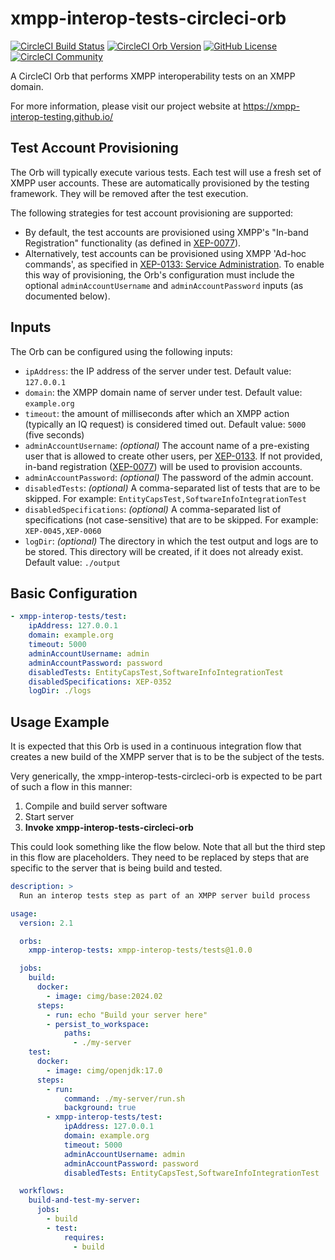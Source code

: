 # xmpp-interop-tests-circleci-orb

[![CircleCI Build Status](https://circleci.com/gh/XMPP-Interop-Testing/xmpp-interop-tests-circleci-orb.svg?style=shield "CircleCI Build Status")](https://circleci.com/gh/XMPP-Interop-Testing/xmpp-interop-tests-circleci-orb) [![CircleCI Orb Version](https://badges.circleci.com/orbs/xmpp-interop-tests/test.svg)](https://circleci.com/developer/orbs/orb/xmpp-interop-test/test) [![GitHub License](https://img.shields.io/badge/license-MIT-lightgrey.svg)](https://raw.githubusercontent.com/XMPP-Interop-Testing/xmpp-interop-tests-circleci-orb/master/LICENSE) [![CircleCI Community](https://img.shields.io/badge/community-CircleCI%20Discuss-343434.svg)](https://discuss.circleci.com/c/ecosystem/orbs)

A CircleCI Orb that performs XMPP interoperability tests on an XMPP domain.

For more information, please visit our project website at https://xmpp-interop-testing.github.io/

## Test Account Provisioning

The Orb will typically execute various tests. Each test will use a fresh set of XMPP user accounts. These are
automatically provisioned by the testing framework. They will be removed after the test execution.

The following strategies for test account provisioning are supported:

- By default, the test accounts are provisioned using XMPP's "In-band Registration" functionality (as defined in
  [XEP-0077](https://xmpp.org/extensions/xep-0077.html)).
- Alternatively, test accounts can be provisioned using XMPP 'Ad-hoc commands', as specified in
  [XEP-0133: Service Administration](https://xmpp.org/extensions/xep-0133.html). To enable this way of provisioning, the
  Orb's configuration must include the optional `adminAccountUsername` and `adminAccountPassword` inputs (as
  documented below).

## Inputs

The Orb can be configured using the following inputs:

- `ipAddress`: the IP address of the server under test. Default value: `127.0.0.1`
- `domain`: the XMPP domain name of server under test. Default value: `example.org`
- `timeout`: the amount of milliseconds after which an XMPP action (typically an IQ request) is considered timed out. Default value: `5000` (five seconds)
- `adminAccountUsername`: _(optional)_ The account name of a pre-existing user that is allowed to create other users, per [XEP-0133](https://xmpp.org/extensions/xep-0133.html). If not provided, in-band registration ([XEP-0077](https://xmpp.org/extensions/xep-0077.html)) will be used to provision accounts.
- `adminAccountPassword`: _(optional)_ The password of the admin account.
- `disabledTests`: _(optional)_ A comma-separated list of tests that are to be skipped. For example: `EntityCapsTest,SoftwareInfoIntegrationTest`
- `disabledSpecifications`: _(optional)_ A comma-separated list of specifications (not case-sensitive) that are to be skipped. For example: `XEP-0045,XEP-0060`
- `logDir`: _(optional)_ The directory in which the test output and logs are to be stored. This directory will be created, if it does not already exist. Default value: `./output`

## Basic Configuration

```yaml
- xmpp-interop-tests/test:
    ipAddress: 127.0.0.1
    domain: example.org
    timeout: 5000
    adminAccountUsername: admin
    adminAccountPassword: password
    disabledTests: EntityCapsTest,SoftwareInfoIntegrationTest
    disabledSpecifications: XEP-0352
    logDir: ./logs
```

## Usage Example

It is expected that this Orb is used in a continuous integration flow that creates a new build of the XMPP server
that is to be the subject of the tests.

Very generically, the xmpp-interop-tests-circleci-orb is expected to be part of such a flow in this manner:

1. Compile and build server software
2. Start server
3. **Invoke xmpp-interop-tests-circleci-orb**

This could look something like the flow below. Note that all but the third step in this flow are placeholders. They need to be replaced by steps that are specific to the server that is being build and tested.

```yaml
description: >
  Run an interop tests step as part of an XMPP server build process

usage:
  version: 2.1

  orbs:
    xmpp-interop-tests: xmpp-interop-tests/tests@1.0.0

  jobs:
    build:
      docker:
        - image: cimg/base:2024.02
      steps:
        - run: echo "Build your server here"
        - persist_to_workspace:
            paths:
              - ./my-server
    test:
      docker:
        - image: cimg/openjdk:17.0
      steps:
        - run:
            command: ./my-server/run.sh
            background: true
        - xmpp-interop-tests/test:
            ipAddress: 127.0.0.1
            domain: example.org
            timeout: 5000
            adminAccountUsername: admin
            adminAccountPassword: password
            disabledTests: EntityCapsTest,SoftwareInfoIntegrationTest

  workflows:
    build-and-test-my-server:
      jobs:
        - build
        - test:
            requires:
              - build
```
